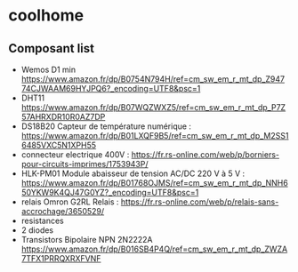 # coolhome


## Composant list

* Wemos D1 min https://www.amazon.fr/dp/B0754N794H/ref=cm_sw_em_r_mt_dp_Z94774CJWAAM69HYJPQ6?_encoding=UTF8&psc=1
* DHT11 https://www.amazon.fr/dp/B07WQZWXZ5/ref=cm_sw_em_r_mt_dp_P7Z57AHRXDR10R0AZ7DP
* DS18B20 Capteur de température numérique : https://www.amazon.fr/dp/B01LXQF9B5/ref=cm_sw_em_r_mt_dp_M2SS16485VXC5N1XPH55
* connecteur electrique 400V : https://fr.rs-online.com/web/p/borniers-pour-circuits-imprimes/1753943P/
* HLK-PM01 Module abaisseur de tension AC/DC 220 V à 5 V : https://www.amazon.fr/dp/B01768OJMS/ref=cm_sw_em_r_mt_dp_NNH650YKW9K4QJ47G0YZ?_encoding=UTF8&psc=1
* relais Omron G2RL Relais : https://fr.rs-online.com/web/p/relais-sans-accrochage/3650529/
* resistances
* 2 diodes
* Transistors Bipolaire NPN 2N2222A https://www.amazon.fr/dp/B016SB4P4Q/ref=cm_sw_em_r_mt_dp_ZWZA7TFX1PRRQXRXFVNF

